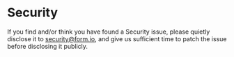 Security
=========
If you find and/or think you have found a Security issue, please quietly disclose it to security@form.io, and give us
sufficient time to patch the issue before disclosing it publicly.
